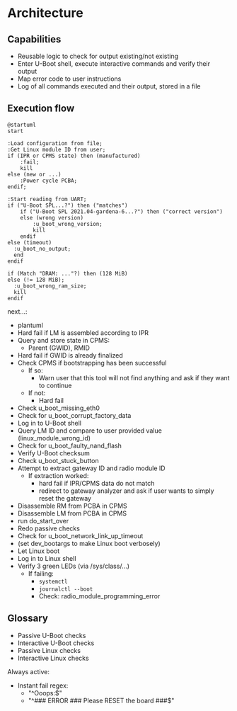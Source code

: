 # Architecture

## Capabilities

- Reusable logic to check for output existing/not existing
- Enter U-Boot shell, execute interactive commands and verify their output
- Map error code to user instructions
- Log of all commands executed and their output, stored in a file

## Execution flow

```plantuml
@startuml
start

:Load configuration from file;
:Get Linux module ID from user;
if (IPR or CPMS state) then (manufactured)
    :fail;
    kill
else (new or ...)
    :Power cycle PCBA;
endif;

:Start reading from UART;
if ("U-Boot SPL...?") then ("matches")
    if ("U-Boot SPL 2021.04-gardena-6...?") then ("correct version")
    else (wrong version)
        :u_boot_wrong_version;
        kill
    endif
else (timeout)
  :u_boot_no_output;
  end
endif

if (Match "DRAM: ..."?) then (128 MiB)
else (!= 128 MiB);
  :u_boot_wrong_ram_size;
  kill
endif
```

next...:
- plantuml
- Hard fail if LM is assembled according to IPR
- Query and store state in CPMS:
  - Parent (GWID), RMID
- Hard fail if GWID is already finalized
- Check CPMS if bootstrapping has been successful
  - If so:
    - Warn user that this tool will not find anything and ask if they want to continue
  - If not:
    - Hard fail
- Check u_boot_missing_eth0 
- Check for u_boot_corrupt_factory_data
- Log in to U-Boot shell
- Query LM ID and compare to user provided value (linux_module_wrong_id)
- Check for u_boot_faulty_nand_flash
- Verify U-Boot checksum
- Check u_boot_stuck_button
- Attempt to extract gateway ID and radio module ID
  - If extraction worked:
    - hard fail if IPR/CPMS data do not match
    - redirect to gateway analyzer and ask if user wants to simply reset the gateway
- Disassemble RM from PCBA in CPMS
- Disassemble LM from PCBA in CPMS
- run do_start_over
- Redo passive checks
- Check for u_boot_network_link_up_timeout
- (set dev_bootargs to make Linux boot verbosely)
- Let Linux boot
- Log in to Linux shell
- Verify 3 green LEDs (via /sys/class/...)
  - If failing:
    - `systemctl`
    - `journalctl --boot`
    - Check: radio_module_programming_error


## Glossary
- Passive U-Boot checks
- Interactive U-Boot checks
- Passive Linux checks
- Interactive Linux checks

Always active:
- Instant fail regex:
  - "^Ooops:$"
  - "^### ERROR ### Please RESET the board ###$"